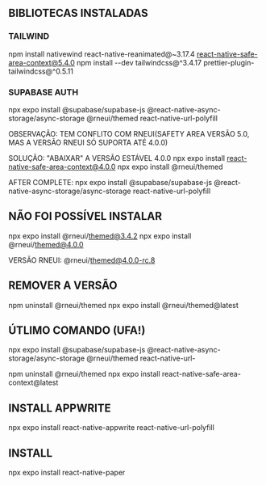 ## BIBLIOTECAS INSTALADAS

### TAILWIND
npm install nativewind react-native-reanimated@~3.17.4 react-native-safe-area-context@5.4.0
npm install --dev tailwindcss@^3.4.17 prettier-plugin-tailwindcss@^0.5.11




### SUPABASE AUTH
npx expo install @supabase/supabase-js @react-native-async-storage/async-storage @rneui/themed react-native-url-polyfill

OBSERVAÇÃO: TEM CONFLITO COM RNEUI(SAFETY AREA VERSÃO 5.0, MAS A VERSÃO RNEUI SÓ SUPORTA ATÉ 4.0.0)

SOLUÇÃO: "ABAIXAR" A VERSÃO ESTÁVEL 4.0.0
npx expo install react-native-safe-area-context@4.0.0
npx expo install @rneui/themed

AFTER COMPLETE:
npx expo install @supabase/supabase-js @react-native-async-storage/async-storage react-native-url-polyfill

## NÃO FOI POSSÍVEL INSTALAR
npx expo install @rneui/themed@3.4.2
npx expo install @rneui/themed@4.0.0

VERSÃO RNEUI: @rneui/themed@4.0.0-rc.8
## REMOVER A VERSÃO
npm uninstall @rneui/themed
npx expo install @rneui/themed@latest

## ÚTLIMO COMANDO (UFA!)
npx expo install @supabase/supabase-js @react-native-async-storage/async-storage @rneui/themed react-native-url-


npm uninstall @rneui/themed
npx expo install react-native-safe-area-context@latest


## INSTALL APPWRITE
npx expo install react-native-appwrite react-native-url-polyfill

## INSTALL 
npx expo install react-native-paper
